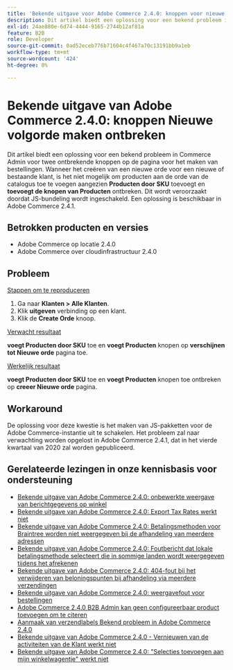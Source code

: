 ```yaml
---
title: 'Bekende uitgave voor Adobe Commerce 2.4.0: knoppen voor nieuwe volgorde ontbreken'
description: Dit artikel biedt een oplossing voor een bekend probleem in Commerce Admin voor twee ontbrekende knoppen op de pagina voor het maken van bestellingen. Wanneer u een nieuwe bestelling maakt voor een nieuwe of bestaande klant, is het niet mogelijk om producten aan de bestelling uit de catalogus toe te voegen omdat de knoppen **Producten toevoegen door SKU** en **Producten toevoegen*** ontbreken. Dit wordt veroorzaakt doordat JS-bundeling wordt ingeschakeld. Een oplossing is beschikbaar in Adobe Commerce 2.4.1.
exl-id: 24ae880e-6d74-4444-9165-2744b12af81a
feature: B2B
role: Developer
source-git-commit: 0ad52eceb776b71604c4f467a70c13191bb9a1eb
workflow-type: tm+mt
source-wordcount: '424'
ht-degree: 0%

---
```


# Bekende uitgave van Adobe Commerce 2.4.0: knoppen Nieuwe volgorde maken ontbreken

Dit artikel biedt een oplossing voor een bekend probleem in Commerce Admin voor twee ontbrekende knoppen op de pagina voor het maken van bestellingen. Wanneer het creëren van een nieuwe orde voor een nieuwe of bestaande klant, is het niet mogelijk om producten aan de orde van de catalogus toe te voegen aangezien **Producten door SKU** toevoegt en **toevoegt de knopen van Producten** ontbreken. Dit wordt veroorzaakt doordat JS-bundeling wordt ingeschakeld. Een oplossing is beschikbaar in Adobe Commerce 2.4.1.

## Betrokken producten en versies

* Adobe Commerce op locatie 2.4.0
* Adobe Commerce over cloudinfrastructuur 2.4.0

## Probleem

<u> Stappen om te reproduceren </u>

1. Ga naar **Klanten > Alle Klanten**.
1. Klik **uitgeven** verbinding op een klant.
1. Klik de **Create Orde** knoop.

<u> Verwacht resultaat </u>

**voegt Producten door SKU** toe en **voegt Producten** knopen op **verschijnen tot Nieuwe orde** pagina toe.

<u> Werkelijk resultaat </u>

**voegt Producten door SKU** toe en **voegt Producten** knopen toe ontbreken op **creeer Nieuwe orde** pagina.

## Workaround

De oplossing voor deze kwestie is het maken van JS-pakketten voor de Adobe Commerce-instantie uit te schakelen. Het probleem zal naar verwachting worden opgelost in Adobe Commerce 2.4.1, dat in het vierde kwartaal van 2020 zal worden gepubliceerd.

## Gerelateerde lezingen in onze kennisbasis voor ondersteuning

* [Bekende uitgave van Adobe Commerce 2.4.0: onbewerkte weergave van berichtgegevens op winkel](/help/troubleshooting/storefront/magento-2-4-0-issue-storefront-raw-message-data-display.md)
* [Bekende uitgave van Adobe Commerce 2.4.0: Export Tax Rates werkt niet](/help/troubleshooting/miscellaneous/magento-2-4-0-known-issue-export-tax-rates-does-not-work.md)
* [Bekende uitgave van Adobe Commerce 2.4.0: Betalingsmethoden voor Braintree worden niet weergegeven bij de afhandeling van meerdere adressen](/help/troubleshooting/payments/magento-2-4-0-braintree-not-in-multiple-addresses-checkout.md)
* [Bekende uitgave van Adobe Commerce 2.4.0: Foutbericht dat lokale betalingsmethode selecteert die in sommige landen wordt weergegeven tijdens het afrekenen](/help/troubleshooting/payments/magento-2-4-0-checkout-error-selecting-local-payments.md)
* [Bekende uitgave van Adobe Commerce 2.4.0: 404-fout bij het verwijderen van beloningspunten bij afhandeling via meerdere verzendingen](/help/troubleshooting/storefront/magento-2-4-0-404-error-removing-rewards-points-on-multi-shipping-checkout.md)
* [Bekende uitgave van Adobe Commerce 2.4.0: weergavefout voor bestellingen](/help/troubleshooting/storefront/magento-2-4-0-known-issue-orders-display-error.md)
* [Adobe Commerce 2.4.0 B2B Admin kan geen configureerbaar product toevoegen om te citeren](/help/troubleshooting/miscellaneous/magento-2-4-0-b2b-admin-can-t-add-configurable-product-to-quote.md)
* [Aanmaak van verzendlabels Bekend probleem in Adobe Commerce 2.4.0](/help/troubleshooting/known-issues-patches-attached/shipping-labels-creation-known-issue-in-magento-2-4-0.md)
* [Bekende uitgave van Adobe Commerce 2.4.0 - Vernieuwen van de activiteiten van de Klant werkt niet](/help/troubleshooting/miscellaneous/magento-2-4-0-refresh-on-customer-activities-does-not-work.md)
* [Bekende uitgave van Adobe Commerce 2.4.0: &quot;Selecties toevoegen aan mijn winkelwagentje&quot; werkt niet](/help/troubleshooting/miscellaneous/magento-2-4-0-add-selections-to-my-cart-does-not-work.md)

